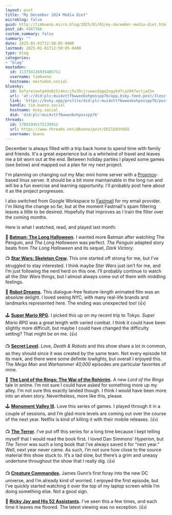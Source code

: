```yaml
---
layout: post
title: "My December 2024 Media Diet"
microblog: false
guid: http://timbueno.micro.blog/2025/01/01/my-december-media-diet.html
post_id: 4567366
custom_summary: false
summary: ""
date: 2025-01-01T12:50:05-0400
lastmod: 2025-01-01T12:50:05-0400
type: blog
categories:
- "blog"
mastodon:
  id: 113754126935486711
  username: timbueno
  hostname: mastodon.social
bluesky:
  id: bafyreiewtg44xbj5i4micj5x35cjruwao3qgq2ugyk47ca2467wctja25e
  url: 'at://did:plc:mui4vttf6wweobxhposspp76/app.bsky.feed.post/3leozfwxvw22e'
  link: 'https://bsky.app/profile/did:plc:mui4vttf6wweobxhposspp76/post/3leozfwxvw22e'
  handle: tim.bueno.social
  hostname: bsky.social
  did: 'did:plc:mui4vttf6wweobxhposspp76'
threads:
  id: 17891945175139912
  url: https://www.threads.net/@bueno/post/DESlEO3tbEQ
  username: bueno
---
```

December is always filled with a trip back home to spend time with family and friends. It's a great experience but is a whirlwind of travel and leaves me a bit worn out at the end. Between holiday parties I played some games (see below) and mapped out a plan for my next project. 

I'm planning on changing out my Mac mini home server with a [Proxmox](https://www.proxmox.com/en/)-based linux server. It should be a bit more maintainable in the long run and will be a fun exercise and learning opportunity. I'll probably post here about it as the project progresses.

I also switched from Google Workspace to [Fastmail](https://fastmail.com) for my email provider. I'm liking the change so far, but at the moment Fastmail's spam filtering leaves a little to be desired. Hopefully that improves as I train the filter over the coming months.

Here is what I watched, read, and played last month:

📖 **[Batman: The Long Halloween](https://en.wikipedia.org/wiki/Batman:_The_Long_Halloween).** I wanted more Batman after watching The Penguin, and *The Long Halloween* was perfect. *The Penguin* adapted story beats from *The Long Halloween* and its sequel, *Dark Victory*.

📺 **[Star Wars: Skeleton Crew](https://en.wikipedia.org/wiki/Star_Wars:_Skeleton_Crew).** This one started off strong for me, but I’ve struggled to stay interested. I think maybe *Star Wars* just isn’t for me, and I’m just following the nerd herd on this one. I’ll probably continue to watch all the *Star Wars* things, but I almost always come out of them with middling feelings.

🍿 **[Robot Dreams](https://en.wikipedia.org/wiki/Robot_Dreams_(film)).** This dialogue-free feature-length animated film was an absolute delight. I loved seeing NYC, with many real-life brands and landmarks represented here. The ending was unexpected too! (👍)

🕹️ **[Super Mario RPG](https://en.wikipedia.org/wiki/Super_Mario_RPG).** I picked this up on my recent trip to Tokyo. *Super Mario RPG* was a great length with varied combat. I think it could have been slightly more difficult, but maybe I could have changed the difficulty setting? That might be on me. (👍)

📺 **[Secret Level](https://en.wikipedia.org/wiki/Secret_Level).** *Love, Death & Robots* and this show share a lot in common, as they should since it was created by the same team. Not every episode hit its mark, and there were some definite lowlights, but overall I enjoyed this. The *Mega Man* and *Warhammer 40,000* episodes are particular favorites of mine.

🍿 **[The Lord of the Rings: The War of the Rohirrim](https://en.wikipedia.org/wiki/The_Lord_of_the_Rings:_The_War_of_the_Rohirrim).** A new *Lord of the Rings* tale in anime. I’m not sure I could have asked for something more up my alley. I’m not sure this exactly landed though. I think I would have been more into an elven story. Nevertheless, more like this, please.

🕹️ **[Monument Valley III](https://en.wikipedia.org/wiki/Monument_Valley_(video_game)).** Love this series of games. I played through it in a couple of sessions, and I’m glad more levels are coming out over the course of the next year. Netflix is kind of killing it with their mobile releases. (👍)

📺 **[The Terror](https://en.wikipedia.org/wiki/The_Terror_(TV_series)).** I’ve put off this series for a long time because I kept telling myself that I would read the book first. I loved Dan Simmons’ *Hyperion*, but *The Terror* was such a long book that I’ve always saved it for “next year.” Well, next year never came. As such, I’m not sure how close to the source material this show stuck to. It’s a tad slow, but there’s a grim and uneasy undertone throughout the show that I really dig. (👍)

📺 **[Creature Commandos](https://en.wikipedia.org/wiki/Creature_Commandos_(TV_series)).** James Gunn’s first foray into the new DC universe, and I’m already kind of worried. I enjoyed the first episode, but I’ve quickly started watching it over the top of my laptop screen while I’m doing something else. Not a good sign.

🍿 **[Ricky Jay and His 52 Assistants](https://archive.org/details/ricky_jay_and_his_52_assisstants_rf).** I’ve seen this a few times, and each time it leaves me floored. The latest viewing was no exception. (👍)
